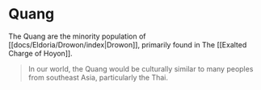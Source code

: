# Quang

The Quang are the minority population of [[docs/Eldoria/Drowon/index|Drowon]], primarily found in The [[Exalted Charge of Hoyon]].

> In our world, the Quang would be culturally similar to many peoples from southeast Asia, particularly the Thai.